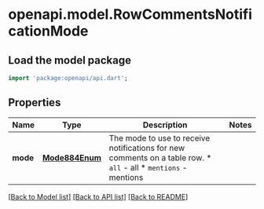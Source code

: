 # openapi.model.RowCommentsNotificationMode

## Load the model package
```dart
import 'package:openapi/api.dart';
```

## Properties
Name | Type | Description | Notes
------------ | ------------- | ------------- | -------------
**mode** | [**Mode884Enum**](Mode884Enum.md) | The mode to use to receive notifications for new comments on a table row.  * `all` - all * `mentions` - mentions | 

[[Back to Model list]](../README.md#documentation-for-models) [[Back to API list]](../README.md#documentation-for-api-endpoints) [[Back to README]](../README.md)


